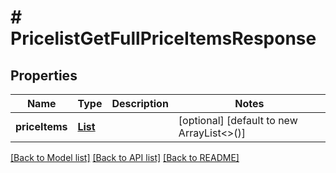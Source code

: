 # # PricelistGetFullPriceItemsResponse


## Properties 


Name | Type | Description | Notes
------------ | ------------- | ------------- | -------------
**priceItems**| [**List<PricelistGetFullPriceItem>**](PricelistGetFullPriceItem.md) |   | [optional] [default to new ArrayList<>()]


[[Back to Model list]](../../README.md#models) [[Back to API list]](../../README.md#endpoints) [[Back to README]](../../README.md)

